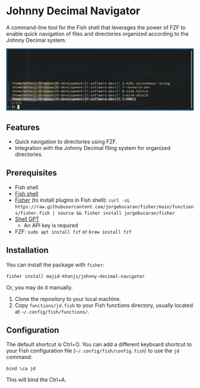 # Johnny Decimal Navigator

A command-line tool for the Fish shell that leverages the power of FZF to enable quick navigation of files and directories organized according to the Johnny Decimal system.

![screenshot](img.png)

## Features
- Quick navigation to directories using FZF.
- Integration with the Johnny Decimal filing system for organized directories.

## Prerequisites
- Fish shell
- [Fish shell](https://fishshell.com/)
- [Fisher](https://github.com/jorgebucaran/fisher) (to install plugins in Fish shell):
```curl -sL https://raw.githubusercontent.com/jorgebucaran/fisher/main/functions/fisher.fish | source && fisher install jorgebucaran/fisher```
- [Shell GPT](https://github.com/TheR1D/shell_gpt)
  - An API key is required
- FZF: `sudo apt install fzf` or `brew install fzf`

## Installation
You can install the package with `fisher`:
```fish
fisher install majid-khonji/johnny-decimal-navigator
```
Or, you may do it manually. 
1. Clone the repository to your local machine.
2. Copy `functions/jd.fish` to your Fish functions directory, usually located at `~/.config/fish/functions/`.

## Configuration
The default shortcut is  Ctrl+O.
You can add a different keyboard shortcut to your Fish configuration file (`~/.config/fish/config.fish`) to use the `jd` command:
```fish
bind \ca jd
```
This will bind the Ctrl+A.




